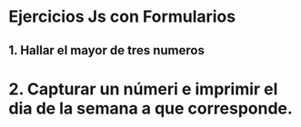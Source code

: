 # Ejercicios Js con Formularios

## 1. Hallar el mayor de tres numeros

# 2. Capturar un númeri e imprimir el dia de la semana a que corresponde.